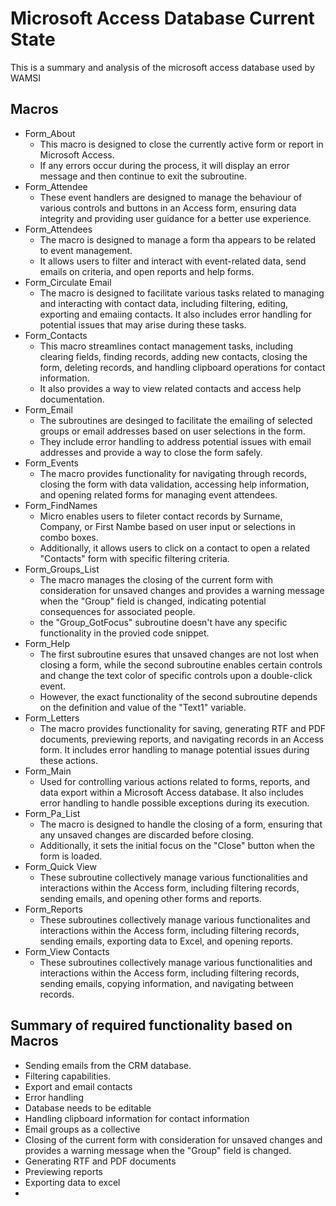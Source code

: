 # Microsoft Access Database Current State
This is a summary and analysis of the microsoft access database used by WAMSI

## Macros 
* Form_About
    * This macro is designed to close the currently active form or report in Microsoft Access.
    * If any errors occur during the process, it will display an error message and then continue to exit the subroutine.
* Form_Attendee
    * These event handlers are designed to manage the behaviour of various controls and buttons in an Access form, ensuring data integrity and providing user guidance for a better use experience. 
* Form_Attendees
    * The macro is designed to manage a form tha appears to be related to event management. 
    * It allows users to filter and interact with event-related data, send emails on criteria, and open reports and help forms.
* Form_Circulate Email
    * The macro is designed to facilitate various tasks related to managing and interacting with contact data, including filtering, editing, exporting and emaiing contacts. It also includes error handling for potential issues that may arise during these tasks.
* Form_Contacts
    * This macro streamlines contact management tasks, including clearing fields, finding records, adding new contacts, closing the form, deleting records, and handling clipboard operations for contact information. 
    * It also provides a way to view related contacts and access help documentation.
* Form_Email
    * The subroutines are desinged to facilitate the emailing of selected groups or email addresses based on user selections in the form.
    * They include error handling to address potential issues with email addresses and provide a way to close the form safely.
* Form_Events
    * The macro provides functionality for navigating through records, closing the form with data validation, accessing help information, and opening related forms for managing event attendees.
* Form_FindNames
    * Micro enables users to fileter contact records by Surname, Company, or First Nambe based on user input or selections in combo boxes.
    * Additionally, it allows users to click on a contact to open a related "Contacts" form with specific filtering criteria. 
* Form_Groups_List
    * The macro manages the closing of the current form with consideration for unsaved changes and provides a warning message when the "Group" field is changed, indicating potential consequences for associated people. 
    * the "Group_GotFocus" subroutine doesn't have any specific functionality in the provied code snippet. 
* Form_Help
    * The first subroutine esures that unsaved changes are not lost when closing a form, while the second subroutine enables certain controls and change the text color of specific controls upon a double-click event.
    * However, the exact functionality of the second subroutine depends on the definition and value of the "Text1" variable. 
* Form_Letters
    * The macro provides functionality for saving, generating RTF and PDF documents, previewing reports, and navigating records in an Access form. It includes error handling to manage potential issues during these actions. 
* Form_Main
    * Used for controlling various actions related to forms, reports, and data export within a Microsoft Access database. It also includes error handling to handle possible exceptions during its execution. 
* Form_Pa_List
    * The macro is designed to handle the closing of a form, ensuring that any unsaved changes are discarded before closing. 
    * Additionally, it sets the initial focus on the "Close" button when the form is loaded. 
* Form_Quick View
    * These subroutine collectively manage various functionalities and interactions within the Access form, including filtering records, sending emails, and opening other forms and reports. 
* Form_Reports
    * These subroutines collectively manage various functionalites and interactions within the Access form, including filtering records, sending emails, exporting data to Excel, and opening reports. 
* Form_View Contacts
    * These subroutines collectively manage various functionalities and interactions within the Access form, including filtering records, sending emails, copying information, and navigating between records.

## Summary of required functionality based on Macros
* Sending emails from the CRM database.
* Filtering capabilities. 
* Export and email contacts
* Error handling 
* Database needs to be editable
* Handling clipboard information for contact information
* Email groups as a collective
* Closing of the current form with consideration for unsaved changes and provides a warning message when the "Group" field is changed.
* Generating RTF and PDF documents
* Previewing reports
* Exporting data to excel
* 
